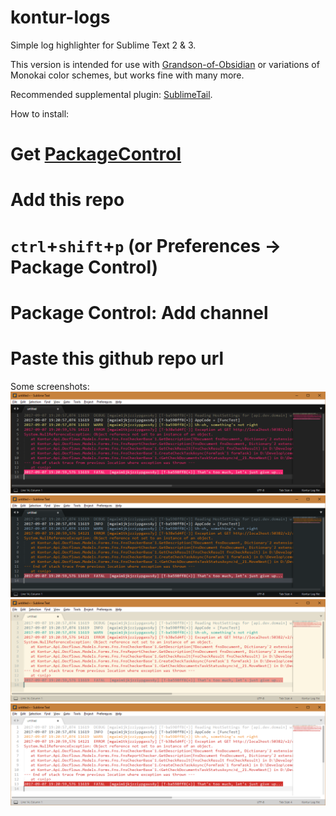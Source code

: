 kontur-logs
===========

Simple log highlighter for Sublime Text 2 & 3.

This version is intended for use with [Grandson-of-Obsidian](../../../../jfromaniello/Grandson-of-Obsidian) or variations of Monokai color schemes, but works fine with many more.

Recommended supplemental plugin: [SublimeTail](../../../../vifo/SublimeTail/tree/devel).

How to install:
# Get [PackageControl](https://packagecontrol.io/installation)
# Add this repo
  # `ctrl`+`shift`+`p` (or Preferences → Package Control)
  # Package Control: Add channel
  # Paste this github repo url

Some screenshots:
![Monokai Extended](./screenshots/monokai_extended.png?raw=true)
![Grandson of Obsidian](./screenshots/grandson_of_obsidian.png?raw=true)
![Solarized Light](./screenshots/solarized_light.png?raw=true)
![Sizteen](./screenshots/sixteen.png?raw=true)
